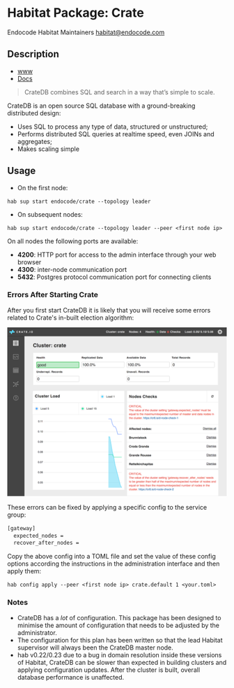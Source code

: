 # Habitat Package: Crate
Endocode Habitat Maintainers <habitat@endocode.com>

## Description

- [www](https://crate.io)
- [Docs](https://crate.io/docs/reference/)

> CrateDB combines SQL and search in a way that’s simple to scale.

CrateDB is an open source SQL database with a ground-breaking distributed design:

- Uses SQL to process any type of data, structured or unstructured;
- Performs distributed SQL queries at realtime speed, even JOINs and aggregates;
- Makes scaling simple

## Usage

- On the first node: 

```
hab sup start endocode/crate --topology leader
```

- On subsequent nodes: 

```
hab sup start endocode/crate --topology leader --peer <first node ip>
```

On all nodes the following ports are available:

- **4200**: HTTP port for access to the admin interface through your web browser
- **4300**: inter-node communication port
- **5432**: Postgres protocol communication port for connecting clients

### Errors After Starting Crate

After you first start CrateDB it is likely that you will receive some
errors related to Crate's in-built election algorithm:

![Errors in the CrateDB admin UI](cratedb-errors.png)

These errors can be fixed by applying a specific config to the service group:

```bash
[gateway]
  expected_nodes = 
  recover_after_nodes =
```
Copy the above config into a TOML file and set the value of these config options according the instructions in the administration interface and then apply them:

```
hab config apply --peer <first node ip> crate.default 1 <your.toml>
```

### Notes

- CrateDB has a _lot_ of configuration. This package has been designed to minimise the amount of configuration that needs to be adjusted by the administrator.
- The configuration for this plan has been written so that the lead Habitat supervisor will always been the CrateDB master node.
- hab v0.22/0.23 due to a bug in domain resolution inside these versions of Habitat, CrateDB can be slower than expected in building clusters and applying configuration updates. After the cluster is built, overall database performance is unaffected.